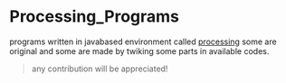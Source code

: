 # Processing_Programs
programs written in javabased environment called [processing](https://processing.org/)
some are original and some are made by twiking some parts in available codes.
>any contribution will be appreciated!
